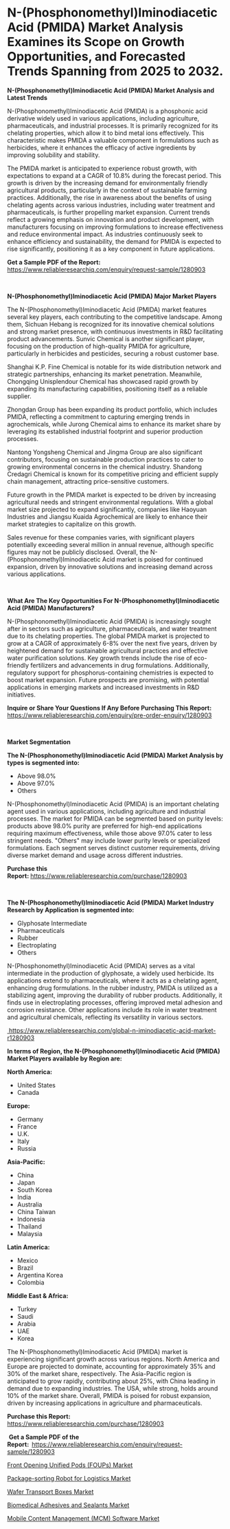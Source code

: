 <p><h1>N-(Phosphonomethyl)Iminodiacetic Acid (PMIDA) Market Analysis Examines its Scope on Growth Opportunities, and Forecasted Trends Spanning from 2025 to 2032.</h1></p><p><strong>N-(Phosphonomethyl)Iminodiacetic Acid (PMIDA) Market Analysis and Latest Trends</strong></p>
<p><p>N-(Phosphonomethyl)Iminodiacetic Acid (PMIDA) is a phosphonic acid derivative widely used in various applications, including agriculture, pharmaceuticals, and industrial processes. It is primarily recognized for its chelating properties, which allow it to bind metal ions effectively. This characteristic makes PMIDA a valuable component in formulations such as herbicides, where it enhances the efficacy of active ingredients by improving solubility and stability.</p><p>The PMIDA market is anticipated to experience robust growth, with expectations to expand at a CAGR of 10.8% during the forecast period. This growth is driven by the increasing demand for environmentally friendly agricultural products, particularly in the context of sustainable farming practices. Additionally, the rise in awareness about the benefits of using chelating agents across various industries, including water treatment and pharmaceuticals, is further propelling market expansion. Current trends reflect a growing emphasis on innovation and product development, with manufacturers focusing on improving formulations to increase effectiveness and reduce environmental impact. As industries continuously seek to enhance efficiency and sustainability, the demand for PMIDA is expected to rise significantly, positioning it as a key component in future applications.</p></p>
<p><strong>Get a Sample PDF of the Report:&nbsp;</strong> <a href="https://www.reliableresearchiq.com/enquiry/request-sample/1280903?utm_campaign=1842&utm_medium=2&utm_source=Github&utm_content=ia&utm_term=24032025&utm_id=n-phosphonomethyliminodiacetic-acid-pmida">https://www.reliableresearchiq.com/enquiry/request-sample/1280903</a></p>
<p>&nbsp;</p>
<p><strong>N-(Phosphonomethyl)Iminodiacetic Acid (PMIDA) Major Market Players</strong></p>
<p><p>The N-(Phosphonomethyl)Iminodiacetic Acid (PMIDA) market features several key players, each contributing to the competitive landscape. Among them, Sichuan Hebang is recognized for its innovative chemical solutions and strong market presence, with continuous investments in R&D facilitating product advancements. Sunvic Chemical is another significant player, focusing on the production of high-quality PMIDA for agriculture, particularly in herbicides and pesticides, securing a robust customer base.</p><p>Shanghai K.P. Fine Chemical is notable for its wide distribution network and strategic partnerships, enhancing its market penetration. Meanwhile, Chongqing Unisplendour Chemical has showcased rapid growth by expanding its manufacturing capabilities, positioning itself as a reliable supplier.</p><p>Zhongdan Group has been expanding its product portfolio, which includes PMIDA, reflecting a commitment to capturing emerging trends in agrochemicals, while Jurong Chemical aims to enhance its market share by leveraging its established industrial footprint and superior production processes.</p><p>Nantong Yongsheng Chemical and Jingma Group are also significant contributors, focusing on sustainable production practices to cater to growing environmental concerns in the chemical industry. Shandong Credagri Chemical is known for its competitive pricing and efficient supply chain management, attracting price-sensitive customers.</p><p>Future growth in the PMIDA market is expected to be driven by increasing agricultural needs and stringent environmental regulations. With a global market size projected to expand significantly, companies like Haoyuan Industries and Jiangsu Kuaida Agrochemical are likely to enhance their market strategies to capitalize on this growth.</p><p>Sales revenue for these companies varies, with significant players potentially exceeding several million in annual revenue, although specific figures may not be publicly disclosed. Overall, the N-(Phosphonomethyl)Iminodiacetic Acid market is poised for continued expansion, driven by innovative solutions and increasing demand across various applications.</p></p>
<p>&nbsp;</p>
<p><strong>What Are The Key Opportunities For N-(Phosphonomethyl)Iminodiacetic Acid (PMIDA) Manufacturers?</strong></p>
<p><p>N-(Phosphonomethyl)Iminodiacetic Acid (PMIDA) is increasingly sought after in sectors such as agriculture, pharmaceuticals, and water treatment due to its chelating properties. The global PMIDA market is projected to grow at a CAGR of approximately 6-8% over the next five years, driven by heightened demand for sustainable agricultural practices and effective water purification solutions. Key growth trends include the rise of eco-friendly fertilizers and advancements in drug formulations. Additionally, regulatory support for phosphorus-containing chemistries is expected to boost market expansion. Future prospects are promising, with potential applications in emerging markets and increased investments in R&D initiatives.</p></p>
<p><strong>Inquire or Share Your Questions If Any Before Purchasing This Report:</strong> <a href="https://www.reliableresearchiq.com/enquiry/pre-order-enquiry/1280903?utm_campaign=1842&utm_medium=2&utm_source=Github&utm_content=ia&utm_term=24032025&utm_id=n-phosphonomethyliminodiacetic-acid-pmida">https://www.reliableresearchiq.com/enquiry/pre-order-enquiry/1280903</a></p>
<p>&nbsp;</p>
<p><strong>Market Segmentation</strong></p>
<p><strong>The N-(Phosphonomethyl)Iminodiacetic Acid (PMIDA) Market Analysis by types is segmented into:</strong></p>
<p><ul><li>Above 98.0%</li><li>Above 97.0%</li><li>Others</li></ul></p>
<p><p>N-(Phosphonomethyl)Iminodiacetic Acid (PMIDA) is an important chelating agent used in various applications, including agriculture and industrial processes. The market for PMIDA can be segmented based on purity levels: products above 98.0% purity are preferred for high-end applications requiring maximum effectiveness, while those above 97.0% cater to less stringent needs. "Others" may include lower purity levels or specialized formulations. Each segment serves distinct customer requirements, driving diverse market demand and usage across different industries.</p></p>
<p><strong>Purchase this Report:&nbsp;</strong><a href="https://www.reliableresearchiq.com/purchase/1280903?utm_campaign=1842&utm_medium=2&utm_source=Github&utm_content=ia&utm_term=24032025&utm_id=n-phosphonomethyliminodiacetic-acid-pmida">https://www.reliableresearchiq.com/purchase/1280903</a></p>
<p>&nbsp;</p>
<p><strong>The N-(Phosphonomethyl)Iminodiacetic Acid (PMIDA) Market Industry Research by Application is segmented into:</strong></p>
<p><ul><li>Glyphosate Intermediate</li><li>Pharmaceuticals</li><li>Rubber</li><li>Electroplating</li><li>Others</li></ul></p>
<p><p>N-(Phosphonomethyl)Iminodiacetic Acid (PMIDA) serves as a vital intermediate in the production of glyphosate, a widely used herbicide. Its applications extend to pharmaceuticals, where it acts as a chelating agent, enhancing drug formulations. In the rubber industry, PMIDA is utilized as a stabilizing agent, improving the durability of rubber products. Additionally, it finds use in electroplating processes, offering improved metal adhesion and corrosion resistance. Other applications include its role in water treatment and agricultural chemicals, reflecting its versatility in various sectors.</p></p>
<p><a href="https://www.reliableresearchiq.com/global-n-iminodiacetic-acid-market-r1280903?utm_campaign=1842&utm_medium=2&utm_source=Github&utm_content=ia&utm_term=24032025&utm_id=n-phosphonomethyliminodiacetic-acid-pmida">&nbsp;https://www.reliableresearchiq.com/global-n-iminodiacetic-acid-market-r1280903</a></p>
<p><strong>In terms of Region, the N-(Phosphonomethyl)Iminodiacetic Acid (PMIDA) Market Players available by Region are:</strong></p>
<p>
    <p> <strong> North America: </strong>
        <ul>
            <li>United States</li>
            <li>Canada</li>
        </ul>
        </p> 
    <p> <strong> Europe: </strong>
        <ul>
            <li>Germany</li>
            <li>France</li>
            <li>U.K.</li>
            <li>Italy</li>
            <li>Russia</li>
        </ul>
        </p> 
    <p> <strong> Asia-Pacific: </strong>
        <ul>
            <li>China</li>
            <li>Japan</li>
            <li>South Korea</li>
            <li>India</li>
            <li>Australia</li>
            <li>China Taiwan</li>
            <li>Indonesia</li>
            <li>Thailand</li>
            <li>Malaysia</li>
        </ul>
        </p> 
    <p> <strong> Latin America: </strong>
        <ul>
            <li>Mexico</li>
            <li>Brazil</li>
            <li>Argentina Korea</li>
            <li>Colombia</li>
        </ul>
        </p> 
    <p> <strong> Middle East & Africa: </strong>
        <ul>
            <li>Turkey</li>
            <li>Saudi</li>
            <li>Arabia</li>
            <li>UAE</li>
            <li>Korea</li>
        </ul>
    </p>
    </p>
<p><p>The N-(Phosphonomethyl)Iminodiacetic Acid (PMIDA) market is experiencing significant growth across various regions. North America and Europe are projected to dominate, accounting for approximately 35% and 30% of the market share, respectively. The Asia-Pacific region is anticipated to grow rapidly, contributing about 25%, with China leading in demand due to expanding industries. The USA, while strong, holds around 10% of the market share. Overall, PMIDA is poised for robust expansion, driven by increasing applications in agriculture and pharmaceuticals.</p></p>
<p><strong>Purchase this Report: </strong><a href="https://www.reliableresearchiq.com/purchase/1280903?utm_campaign=1842&utm_medium=2&utm_source=Github&utm_content=ia&utm_term=24032025&utm_id=n-phosphonomethyliminodiacetic-acid-pmida">https://www.reliableresearchiq.com/purchase/1280903</a></p>
<p>&nbsp;<strong>Get a Sample PDF of the Report:&nbsp;&nbsp;</strong><a href="https://www.reliableresearchiq.com/enquiry/request-sample/1280903?utm_campaign=1842&utm_medium=2&utm_source=Github&utm_content=ia&utm_term=24032025&utm_id=n-phosphonomethyliminodiacetic-acid-pmida">https://www.reliableresearchiq.com/enquiry/request-sample/1280903</a></p>
<p><strong></strong></p>
<p><p><a href="https://github.com/shimweummul/Market-Research-Report-List-1/blob/main/front-opening-unified-pods-foups-market.md?utm_campaign=1842&utm_medium=2&utm_source=Github&utm_content=ia&utm_term=24032025&utm_id=n-phosphonomethyliminodiacetic-acid-pmida">Front Opening Unified Pods (FOUPs) Market</a></p><p><a href="https://github.com/snaikraso/Market-Research-Report-List-1/blob/main/package-sorting-robot-for-logistics-market.md?utm_campaign=1842&utm_medium=2&utm_source=Github&utm_content=ia&utm_term=24032025&utm_id=n-phosphonomethyliminodiacetic-acid-pmida">Package-sorting Robot for Logistics Market</a></p><p><a href="https://github.com/sternymkere4/Market-Research-Report-List-1/blob/main/wafer-transport-boxes-market.md?utm_campaign=1842&utm_medium=2&utm_source=Github&utm_content=ia&utm_term=24032025&utm_id=n-phosphonomethyliminodiacetic-acid-pmida">Wafer Transport Boxes Market</a></p><p><a href="https://github.com/bauldlimle6h/Market-Research-Report-List-1/blob/main/biomedical-adhesives-and-sealants-market.md?utm_campaign=1842&utm_medium=2&utm_source=Github&utm_content=ia&utm_term=24032025&utm_id=n-phosphonomethyliminodiacetic-acid-pmida">Biomedical Adhesives and Sealants Market</a></p><p><a href="https://github.com/kadutjoelly83/Market-Research-Report-List-1/blob/main/mobile-content-management-mcm-software-market.md?utm_campaign=1842&utm_medium=2&utm_source=Github&utm_content=ia&utm_term=24032025&utm_id=n-phosphonomethyliminodiacetic-acid-pmida">Mobile Content Management (MCM) Software Market</a></p></p>